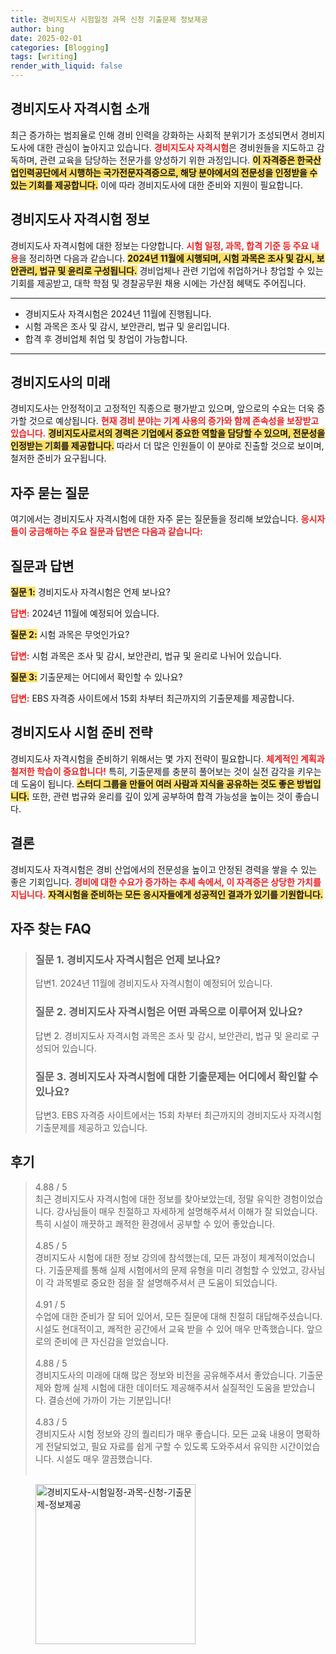 ```yaml
---
title: 경비지도사 시험일정 과목 신청 기출문제 정보제공
author: bing
date: 2025-02-01
categories: [Blogging]
tags: [writing]
render_with_liquid: false
---
```



<h2 id='경비지도사_자격시험_소개'>경비지도사 자격시험 소개</h2>

<p>최근 증가하는 범죄율로 인해 경비 인력을 강화하는 사회적 분위기가 조성되면서 경비지도사에 대한 관심이 높아지고 있습니다. <b><span style="color: #ee2323;">경비지도사 자격시험</span></b>은 경비원들을 지도하고 감독하며, 관련 교육을 담당하는 전문가를 양성하기 위한 과정입니다. <b><span style="background-color: #ffe066;">이 자격증은 한국산업인력공단에서 시행하는 국가전문자격증으로, 해당 분야에서의 전문성을 인정받을 수 있는 기회를 제공합니다.</span></b> 이에 따라 경비지도사에 대한 준비와 지원이 필요합니다.</p>

<h2 id='경비지도사_자격시험_정보'>경비지도사 자격시험 정보</h2>

<p>경비지도사 자격시험에 대한 정보는 다양합니다. <b><span style="color: #ee2323;">시험 일정, 과목, 합격 기준 등 주요 내용</span></b>을 정리하면 다음과 같습니다. <b><span style="background-color: #ffe066;">2024년 11월에 시행되며, 시험 과목은 조사 및 감시, 보안관리, 법규 및 윤리로 구성됩니다.</span></b> 경비업체나 관련 기업에 취업하거나 창업할 수 있는 기회를 제공받고, 대학 학점 및 경찰공무원 채용 시에는 가산점 혜택도 주어집니다.</p>

<hr />

<ul>
    <li>경비지도사 자격시험은 2024년 11월에 진행됩니다.</li>
    <li>시험 과목은 조사 및 감시, 보안관리, 법규 및 윤리입니다.</li>
    <li>합격 후 경비업체 취업 및 창업이 가능합니다.</li>
</ul>

<hr />

<h2 id='경비지도사의_미래'>경비지도사의 미래</h2>

<p>경비지도사는 안정적이고 고정적인 직종으로 평가받고 있으며, 앞으로의 수요는 더욱 증가할 것으로 예상됩니다. <b><span style="color: #ee2323;">현재 경비 분야는 기계 사용의 증가와 함께 존속성을 보장받고 있습니다.</span></b> <b><span style="background-color: #ffe066;">경비지도사로서의 경력은 기업에서 중요한 역할을 담당할 수 있으며, 전문성을 인정받는 기회를 제공합니다.</span></b> 따라서 더 많은 인원들이 이 분야로 진출할 것으로 보이며, 철저한 준비가 요구됩니다.</p>

<h2 id='자주_묻는_질문'>자주 묻는 질문</h2>

<p>여기에서는 경비지도사 자격시험에 대한 자주 묻는 질문들을 정리해 보았습니다. <b><span style="color: #ee2323;">응시자들이 궁금해하는 주요 질문과 답변은 다음과 같습니다:</span></b></p>

<h2 id='질문과_답변'>질문과 답변</h2>

<p><b><span style="background-color: #ffe066;">질문 1:</span></b> 경비지도사 자격시험은 언제 보나요?</p>

<p><b><span style="color: #ee2323;">답변:</span></b> 2024년 11월에 예정되어 있습니다.</p>

<p><b><span style="background-color: #ffe066;">질문 2:</span></b> 시험 과목은 무엇인가요?</p>

<p><b><span style="color: #ee2323;">답변:</span></b> 시험 과목은 조사 및 감시, 보안관리, 법규 및 윤리로 나뉘어 있습니다.</p>

<p><b><span style="background-color: #ffe066;">질문 3:</span></b> 기출문제는 어디에서 확인할 수 있나요?</p>

<p><b><span style="color: #ee2323;">답변:</span></b> EBS 자격증 사이트에서 15회 차부터 최근까지의 기출문제를 제공합니다.</p>

<h2 id='경비지도사_시험_준비_전략'>경비지도사 시험 준비 전략</h2>

<p>경비지도사 자격시험을 준비하기 위해서는 몇 가지 전략이 필요합니다. <b><span style="color: #ee2323;">체계적인 계획과 철저한 학습이 중요합니다!</span></b> 특히, 기출문제를 충분히 풀어보는 것이 실전 감각을 키우는 데 도움이 됩니다. <b><span style="background-color: #ffe066;">스터디 그룹을 만들어 여러 사람과 지식을 공유하는 것도 좋은 방법입니다.</span></b> 또한, 관련 법규와 윤리를 깊이 있게 공부하여 합격 가능성을 높이는 것이 좋습니다.</p>

<h2 id='결론'>결론</h2>

<p>경비지도사 자격시험은 경비 산업에서의 전문성을 높이고 안정된 경력을 쌓을 수 있는 좋은 기회입니다. <b><span style="color: #ee2323;">경비에 대한 수요가 증가하는 추세 속에서, 이 자격증은 상당한 가치를 지닙니다.</span></b> <b><span style="background-color: #ffe066;">자격시험을 준비하는 모든 응시자들에게 성공적인 결과가 있기를 기원합니다.</span></b></p>

<h2 id='자주_찾는_FAQ'>자주 찾는 FAQ</h2>
<div itemscope="" itemtype="https://schema.org/FAQPage"> 
<blockquote> 
<div itemscope="" itemprop="mainEntity" itemtype="https://schema.org/Question"> 
<h3 itemprop="name">질문 1. 경비지도사 자격시험은 언제 보나요?</h3> 
<div itemscope="" itemprop="acceptedAnswer" itemtype="https://schema.org/Answer"> 
<span itemprop="text"> 
<p>답변1. 2024년 11월에 경비지도사 자격시험이 예정되어 있습니다.</p> 
</span> 
</div> 
</div> 
<div itemscope="" itemprop="mainEntity" itemtype="https://schema.org/Question"> 
<h3 itemprop="name">질문 2. 경비지도사 자격시험은 어떤 과목으로 이루어져 있나요?</h3> 
<div itemscope="" itemprop="acceptedAnswer" itemtype="https://schema.org/Answer"> 
<span itemprop="text"> 
<p>답변 2. 경비지도사 자격시험 과목은 조사 및 감시, 보안관리, 법규 및 윤리로 구성되어 있습니다.</p> 
</span> 
</div> 
</div> 
<div itemscope="" itemprop="mainEntity" itemtype="https://schema.org/Question"> 
<h3 itemprop="name">질문 3. 경비지도사 자격시험에 대한 기출문제는 어디에서 확인할 수 있나요?</h3> 
<div itemscope="" itemprop="acceptedAnswer" itemtype="https://schema.org/Answer"> 
<span itemprop="text"> 
<p>답변3. EBS 자격증 사이트에서는 15회 차부터 최근까지의 경비지도사 자격시험 기출문제를 제공하고 있습니다.</p> 
</span> 
</div> 
</div> 
</blockquote> 
</div>
<h2 id='후기'>후기</h2>
<div itemscope itemtype="https://schema.org/Product">
  <blockquote>
  <div itemprop="review" itemscope itemtype="https://schema.org/Review">
      <div itemprop="reviewRating" itemscope itemtype="https://schema.org/Rating"> <span itemprop="ratingValue">4.88</span> / <span itemprop="bestRating">5</span> </div>
      <span itemprop="reviewBody">최근 경비지도사 자격시험에 대한 정보를 찾아보았는데, 정말 유익한 경험이었습니다. 강사님들이 매우 친절하고 자세하게 설명해주셔서 이해가 잘 되었습니다. 특히 시설이 깨끗하고 쾌적한 환경에서 공부할 수 있어 좋았습니다.</span>
  </div>
  <br>
  <div itemprop="review" itemscope itemtype="https://schema.org/Review">
      <div itemprop="reviewRating" itemscope itemtype="https://schema.org/Rating"> <span itemprop="ratingValue">4.85</span> / <span itemprop="bestRating">5</span> </div>
      <span itemprop="reviewBody">경비지도사 시험에 대한 정보 강의에 참석했는데, 모든 과정이 체계적이었습니다. 기출문제를 통해 실제 시험에서의 문제 유형을 미리 경험할 수 있었고, 강사님이 각 과목별로 중요한 점을 잘 설명해주셔서 큰 도움이 되었습니다.</span>
  </div>
  <br>
  <div itemprop="review" itemscope itemtype="https://schema.org/Review">
      <div itemprop="reviewRating" itemscope itemtype="https://schema.org/Rating"> <span itemprop="ratingValue">4.91</span> / <span itemprop="bestRating">5</span> </div>
      <span itemprop="reviewBody">수업에 대한 준비가 잘 되어 있어서, 모든 질문에 대해 친절히 대답해주셨습니다. 시설도 현대적이고, 쾌적한 공간에서 교육 받을 수 있어 매우 만족했습니다. 앞으로의 준비에 큰 자신감을 얻었습니다.</span>
  </div>
  <br>
  <div itemprop="review" itemscope itemtype="https://schema.org/Review">
      <div itemprop="reviewRating" itemscope itemtype="https://schema.org/Rating"> <span itemprop="ratingValue">4.88</span> / <span itemprop="bestRating">5</span> </div>
      <span itemprop="reviewBody">경비지도사의 미래에 대해 많은 정보와 비전을 공유해주셔서 좋았습니다. 기출문제와 함께 실제 시험에 대한 데이터도 제공해주셔서 실질적인 도움을 받았습니다. 결승선에 가까이 가는 기분입니다!</span>
  </div>
  <br>
  <div itemprop="review" itemscope itemtype="https://schema.org/Review">
      <div itemprop="reviewRating" itemscope itemtype="https://schema.org/Rating"> <span itemprop="ratingValue">4.83</span> / <span itemprop="bestRating">5</span> </div>
      <span itemprop="reviewBody">경비지도사 시험 정보와 강의 퀄리티가 매우 좋습니다. 모든 교육 내용이 명확하게 전달되었고, 필요 자료를 쉽게 구할 수 있도록 도와주셔서 유익한 시간이었습니다. 시설도 매우 깔끔했습니다.</span>
  </div>
  <br>
  </blockquote>
</div>
<figure class="image"><img src="https://greenforu.github.io/assets/img/thumbnail/경비지도사-시험일정-과목-신청-기출문제-정보제공.webp" alt="경비지도사-시험일정-과목-신청-기출문제-정보제공" width="256" height="256"></figure>